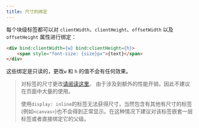 ```yaml
---
title: 尺寸的绑定
---
```


每个块级标签都可以对 `clientWidth`、`clientHeight`、`offsetWidth` 以及 `offsetHeight` 属性进行绑定：

```html
<div bind:clientWidth={w} bind:clientHeight={h}>
	<span style="font-size: {size}px">{text}</span>
</div>
```

这些绑定是只读的，更改`w` 和 `h` 的值不会有任何效果。

> 对标签的尺寸更改[请阅读这里](http://www.backalleycoder.com/2013/03/18/cross-browser-event-based-element-resize-detection/)。 由于涉及到额外的性能开销，因此不建议在页面中大量的使用。
>
> 使用`display: inline`的标签无法获得尺寸，当然包含有其他有尺寸的标签 (例如`<canvas>`)也不会得到正常显示。在这种情况下建议对该标签嵌套一层标签或者直接绑定它的父级。